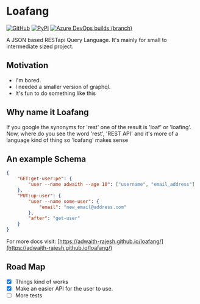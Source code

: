 # Loafang

[![GitHub](https://img.shields.io/github/license/Adwaith-Rajesh/loafang?style=for-the-badge)](LICENSE)
[![PyPI](https://img.shields.io/pypi/v/loafang?color=light&style=for-the-badge)](https://pypi.org/project/loafang/)
[![Azure DevOps builds (branch)](https://img.shields.io/azure-devops/build/adwaithrajesh/8d11fcc8-9bf7-41cf-95af-bd240456c13e/9/master?label=azure%20pipelines&style=for-the-badge)](https://dev.azure.com/adwaithrajesh/adwaith/_build?definitionId=9)

A JSON based RESTapi Query Language. It's mainly for small to intermediate sized project.

## Motivation

- I'm bored.
- I needed a smaller version of graphql.
- It's fun to do something like this

## Why name it Loafang

If you google the synonyms for 'rest' one of the result is 'loaf' or 'loafing'. Now, where do you see the word 'rest', 'REST API' and it's more of a language kind of thing so
'loafang' makes sense

## An example Schema

```json
{
	"GET:get-user:pe": {
		"user --name adwaith --age 10": ["username", "email_address"]
	},
	"PUT:up-user": {
		"user --name some-user": {
			"email": "new_email@address.com"
		},
		"after": "get-user"
	}
}
```

For more docs visit: [https://adwaith-rajesh.github.io/loafang/](https://adwaith-rajesh.github.io/loafang/)

## Road Map

- [x] Things kind of works
- [x] Make an easier API for the user to use.
- [ ] More tests
